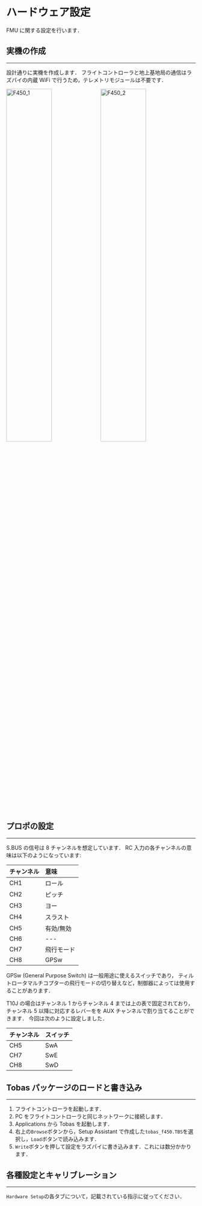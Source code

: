 # ハードウェア設定

FMU に関する設定を行います．

## 実機の作成

---

設計通りに実機を作成します．
フライトコントローラと地上基地局の通信はラズパイの内蔵 WiFi で行うため，テレメトリモジュールは不要です．

<!-- TODO: Navio2のような詳細な手順 -->
<!-- cf. https://docs.emlid.com/navio2/hardware-setup/ -->
<!-- cf. https://docs.emlid.com/navio2/ardupilot/typical-setup-schemes/ -->

<img src="../resources/hardware_setup/f450_1.png" alt="F450_1" width="49%"> <img src="../resources/hardware_setup/f450_2.png" alt="F450_2" width="49%">

## プロポの設定

---

S.BUS の信号は 8 チャンネルを想定しています．
RC 入力の各チャンネルの意味は以下のようになっています:

| チャンネル | 意味       |
| :--------- | :--------- |
| CH1        | ロール     |
| CH2        | ピッチ     |
| CH3        | ヨー       |
| CH4        | スラスト   |
| CH5        | 有効/無効  |
| CH6        | ---        |
| CH7        | 飛行モード |
| CH8        | GPSw       |

GPSw (General Purpose Switch) は一般用途に使えるスイッチであり，
ティルトロータマルチコプターの飛行モードの切り替えなど，制御器によっては使用することがあります．

T10J の場合はチャンネル 1 からチャンネル 4 までは上の表で固定されており，
チャンネル 5 以降に対応するレバーをを AUX チャンネルで割り当てることができます．
今回は次のように設定しました．

| チャンネル | スイッチ |
| :--------- | :------- |
| CH5        | SwA      |
| CH7        | SwE      |
| CH8        | SwD      |

## Tobas パッケージのロードと書き込み

---

1. フライトコントローラを起動します．
1. PC をフライトコントローラと同じネットワークに接続します．
1. Applications から Tobas を起動します．
1. 右上の`Browse`ボタンから，Setup Assistant で作成した`tobas_f450.TBS`を選択し，`Load`ボタンで読み込みます．
1. `Write`ボタンを押して設定をラズパイに書き込みます．これには数分かかります．

## 各種設定とキャリブレーション

---

`Hardware Setup`の各タブについて，記載されている指示に従ってください．

<!-- TODO: 各タブについて説明 -->
